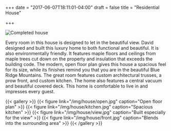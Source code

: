 +++
date = "2017-06-07T18:11:01-04:00"
draft = false
title = "Residential House"

+++

![Completed house](/img/house/main.jpg)

Every room in this house is designed to let in the beautiful view. David designed and built this luxury home to both functional and beautiful. It is also environmentally friendly. It features maple floors and ceilings from maple trees cut down on the property and insulation that exceeds the building code. The modern, open floor plan gives this house a spacious feel for its size, while its finishes remind you that you are in the beautiful Blue Ridge Mountains. The great room features custom architectural trusses, a prow front, and custom kitchen. The home also features a central vacuum and beautiful covered deck. This home is comfortable to live in and impresses every guest.

<!--more-->

{{< gallery >}}
{{< figure link="/img/house/open.jpg" caption="Open floor plan" >}}
{{< figure link="/img/house/kitchen.jpg" caption="Spacious kitchen" >}}
{{< figure link="/img/house/view.jpg" caption="Built especially for the view" >}}
{{< figure link="/img/house/front.jpg" caption="Blends into the surrounding area" >}}
{{< /gallery >}}
